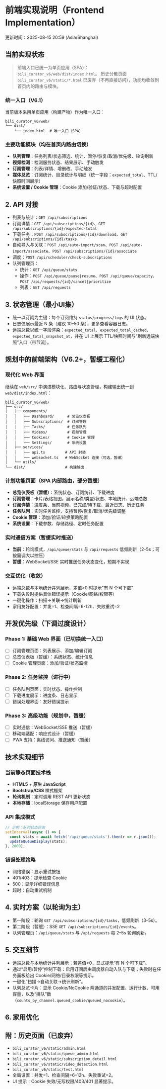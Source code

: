 # 前端实现说明（Frontend Implementation）

更新时间：2025-08-15 20:59 (Asia/Shanghai)

## 当前实现状态

> 前端入口已统一为单页应用（SPA）：`bili_curator_v6/web/dist/index.html`。
> 历史分散页面 `bili_curator_v6/static/*.html` 已废弃（不再直接访问），功能均收敛到首页内的路由与模块。

### 统一入口（V6.1）
当前版本采用单页应用（构建产物）作为唯一入口：

```
bili_curator_v6/web/
└── dist/
    └── index.html  # 唯一入口（SPA）
```

### 主要功能模块（均在首页内路由切换）
- **队列管理**：任务列表/状态筛选、统计、暂停/恢复/取消/优先级、轮询刷新
- **视频检测**：检测服务状态、结果展示、手动触发
- **订阅管理**：列表/详情、增删改、手动触发
- **媒体总览**：订阅统计、目录统计与明细（统一字段：`expected_total`、TTL/快照时间展示）
- **系统设置 / Cookie 管理**：Cookie 添加/验证/状态、下载与超时配置

## 2. API 对接
- 列表与统计：`GET /api/subscriptions`
- 订阅详情：`GET /api/subscriptions/{id}`、`GET /api/subscriptions/{id}/expected-total`
- 下载任务：`POST /api/subscriptions/{id}/download`、`GET /api/subscriptions/{id}/tasks`
- 自动导入与关联：`POST /api/auto-import/scan`、`POST /api/auto-import/associate`、`POST /api/subscriptions/{id}/associate`
- 调度：`POST /api/scheduler/check-subscriptions`
- 队列管理页：
  - 统计：`GET /api/queue/stats`
  - 操作：`POST /api/queue/pause|resume`、`POST /api/queue/capacity`、`POST /api/requests/{id}/cancel|prioritize`
  - 列表：`GET /api/requests`

## 3. 状态管理（最小UI集）
- 统一以订阅为主键：每个订阅维持 `status/progress/logs` 的 UI 状态。
- 日志仅展示最近 N 条（建议 10–50 条），更多查看容器日志。
- 远端总数以统一字段渲染：`expected_total`、`expected_total_cached`、`expected_total_snapshot_at`，并在 UI 上展示 TTL/快照时间与“刷新远端快照”入口（带节流）。

## 规划中的前端架构（V6.2+，暂缓工程化）

### 现代化 Web 界面
继续在 `web/src/` 中演进模块化、路由与状态管理，构建输出统一到 `web/dist/index.html`：

```
bili_curator_v6/web/
├── src/
│   ├── components/
│   │   ├── Dashboard/      # 总览仪表板
│   │   ├── Subscriptions/  # 订阅管理
│   │   ├── Tasks/          # 任务队列
│   │   ├── Videos/         # 视频管理
│   │   ├── Cookies/        # Cookie 管理
│   │   └── Settings/       # 系统设置
│   ├── services/
│   │   ├── api.ts         # API 封装
│   │   └── websocket.ts   # WebSocket 连接（可选，暂缓）
│   └── utils/
└── dist/                  # 构建输出
```

### 计划功能页面（SPA 内部路由，部分暂缓）
- **总览仪表板（暂缓）**：系统状态、订阅统计、下载进度
- **订阅管理**：卡片/表格视图，展示名称/类型/状态、本地统计、远端总数
- **订阅详情**：进度条、当前视频、已完成/待下载、最近日志、历史任务
- **任务队列**：实时任务监控，支持暂停/恢复/取消/优先级调整
- **Cookie 管理**：添加/验证/轮换策略配置
- **系统设置**：下载参数、存储路径、定时任务配置

### 实时通信方案（暂缓实时推送）
- **当前**：轮询模式，`/api/queue/stats` 与 `/api/requests` 低频刷新（2–5s；可按需调大以控压）
- **暂缓**：WebSocket/SSE 实时推送任务状态变化，短期不实现

### 交互优化（收敛）
- 远端总数与本地统计并列展示，差值>0 时提示"有 N 个可下载"
- 下载失败时提供具体错误提示（Cookie/网络/权限等）
- 一键化操作：扫描→关联→统计刷新
- 家用友好配置：并发=1、检查间隔=6-12h、失败重试=2

## 开发优先级（下调过度设计）

### Phase 1: 基础 Web 界面（已切换统一入口）
- [ ] 订阅管理页面：列表展示、添加/编辑订阅
- [ ] 总览仪表板（暂缓）：系统状态、统计信息
- [ ] Cookie 管理页面：添加/验证/状态监控

### Phase 2: 任务监控（进行中）
- [ ] 任务队列页面：实时状态、操作控制
- [ ] 下载进度展示：进度条、日志显示
- [ ] 错误处理界面：友好错误提示

### Phase 3: 高级功能（规划中，暂缓）
- [ ] 实时通信：WebSocket/SSE 推送（暂缓）
- [ ] 移动端适配：响应式设计（暂缓）
- [ ] PWA 支持：离线访问、推送通知（暂缓）

## 技术实现细节

### 当前静态页面技术栈
- **HTML5** + **原生 JavaScript**
- **Bootstrap/CSS** 样式框架
- **轮询机制**：定时调用 REST API 更新状态
- **本地存储**：localStorage 保存用户配置

### API 集成模式
```javascript
// 示例：队列状态轮询
setInterval(async () => {
  const stats = await fetch('/api/queue/stats').then(r => r.json());
  updateQueueDisplay(stats);
}, 2000);
```

### 错误处理策略
- 网络错误：显示重试按钮
- 401/403：提示检查 Cookie
- 500：显示详细错误信息
- 超时：自动重试机制

## 4. 实时方案（以轮询为主）
- 第一阶段：轮询 `GET /api/subscriptions/{id}/tasks`，低频刷新（3–5s）。
- 第二阶段（暂缓）：SSE `GET /api/subscriptions/{id}/events`。
- 队列管理页：`/api/queue/stats` 与 `/api/requests` 每 2–5s 轮询刷新。

## 5. 交互细节
- 远端总数与本地统计并列展示；若差值>0，显式提示“有 N 个可下载”。
- 通过“启用/暂停”控制下载：启用订阅后由调度器自动入队与下载；失败时在任务面板给出 Cookie/网络/目录权限等提示。
- 一键化“扫描→自动关联→统计刷新”。
- 队列总览卡片：显示 Cookie/NoCookie 两通道的并发配置、运行计数、可用容量，以及“排队”数（`counts_by_channel.queued_cookie/queued_nocookie`）。

## 6. 家用优化

## 附：历史页面（已废弃）
- `bili_curator_v6/static/admin.html`
- `bili_curator_v6/static/queue_admin.html`
- `bili_curator_v6/static/subscription_detail.html`
- `bili_curator_v6/static/video_detection.html`
- `bili_curator_v6/static/test.html`
- 全局设置：并发=1、检查间隔=6–12h、失败重试=2。
- UI 提示：Cookie 失效/无写权限/403/401 显著提示。
